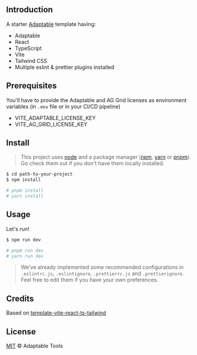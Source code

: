 
## Introduction

A starter [Adaptable](https://docs.adaptabletools.com/) template having:

- Adaptable
- React
- TypeScript
- Vite
- Tailwind CSS
- Multiple eslint & prettier plugins installed

## Prerequisites

You'll have to provide the Adaptable and AG Grid licenses as environment variables (in `.env` file or in your CI/CD pipeline)

- VITE_ADAPTABLE_LICENSE_KEY
- VITE_AG_GRID_LICENSE_KEY

## Install

> This project uses [node](http://nodejs.org) and a package manager ([npm](https://npmjs.com), [yarn](https://yarnpkg.com/) or [pnpm](https://pnpm.io/)). Go check them out if you don't have them locally installed.

```sh
$ cd path-to-your-project
$ npm install

# pnpm install
# yarn install
```
## Usage

Let's run!

```sh
$ npm run dev

# pnpm run dev
# yarn run dev
```

> We've already implemented some recommended configurations in ```.eslintrc.js```, ```.eslintignore```, ```.prettierrc.js``` and ```.prettierignore```. Feel free to edit them if you have your own preferences.

## Credits

Based on [template-vite-react-ts-tailwind](https://github.com/RoyRao2333/template-vite-react-ts-tailwind)

## License

[MIT](LICENSE) © Adaptable Tools
